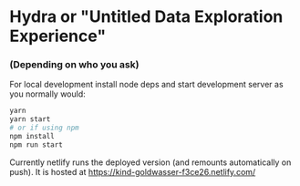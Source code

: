 # Hydra or "Untitled Data Exploration Experience"

### (Depending on who you ask)

For local development install node deps and start development server as you normally would:

```sh
yarn
yarn start
# or if using npm
npm install
npm run start
```

Currently netlify runs the deployed version (and remounts automatically on push). It is hosted at https://kind-goldwasser-f3ce26.netlify.com/
